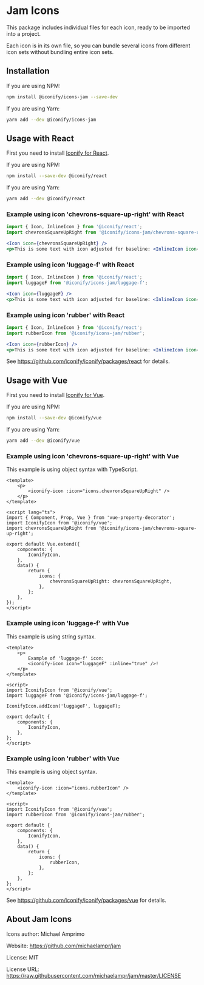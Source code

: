 # Jam Icons

This package includes individual files for each icon, ready to be imported into a project.

Each icon is in its own file, so you can bundle several icons from different icon sets without bundling entire icon sets.

## Installation

If you are using NPM:

```bash
npm install @iconify/icons-jam --save-dev
```

If you are using Yarn:

```bash
yarn add --dev @iconify/icons-jam
```

## Usage with React

First you need to install [Iconify for React](https://github.com/iconify/iconify/packages/react).

If you are using NPM:

```bash
npm install --save-dev @iconify/react
```

If you are using Yarn:

```bash
yarn add --dev @iconify/react
```

### Example using icon 'chevrons-square-up-right' with React

```js
import { Icon, InlineIcon } from '@iconify/react';
import chevronsSquareUpRight from '@iconify/icons-jam/chevrons-square-up-right';
```

```jsx
<Icon icon={chevronsSquareUpRight} />
<p>This is some text with icon adjusted for baseline: <InlineIcon icon={chevronsSquareUpRight} /></p>
```

### Example using icon 'luggage-f' with React

```js
import { Icon, InlineIcon } from '@iconify/react';
import luggageF from '@iconify/icons-jam/luggage-f';
```

```jsx
<Icon icon={luggageF} />
<p>This is some text with icon adjusted for baseline: <InlineIcon icon={luggageF} /></p>
```

### Example using icon 'rubber' with React

```js
import { Icon, InlineIcon } from '@iconify/react';
import rubberIcon from '@iconify/icons-jam/rubber';
```

```jsx
<Icon icon={rubberIcon} />
<p>This is some text with icon adjusted for baseline: <InlineIcon icon={rubberIcon} /></p>
```

See https://github.com/iconify/iconify/packages/react for details.

## Usage with Vue

First you need to install [Iconify for Vue](https://github.com/iconify/iconify/packages/vue).

If you are using NPM:

```bash
npm install --save-dev @iconify/vue
```

If you are using Yarn:

```bash
yarn add --dev @iconify/vue
```

### Example using icon 'chevrons-square-up-right' with Vue

This example is using object syntax with TypeScript.

```vue
<template>
	<p>
		<iconify-icon :icon="icons.chevronsSquareUpRight" />
	</p>
</template>

<script lang="ts">
import { Component, Prop, Vue } from 'vue-property-decorator';
import IconifyIcon from '@iconify/vue';
import chevronsSquareUpRight from '@iconify/icons-jam/chevrons-square-up-right';

export default Vue.extend({
	components: {
		IconifyIcon,
	},
	data() {
		return {
			icons: {
				chevronsSquareUpRight: chevronsSquareUpRight,
			},
		};
	},
});
</script>
```

### Example using icon 'luggage-f' with Vue

This example is using string syntax.

```vue
<template>
	<p>
		Example of 'luggage-f' icon:
		<iconify-icon icon="luggageF" :inline="true" />!
	</p>
</template>

<script>
import IconifyIcon from '@iconify/vue';
import luggageF from '@iconify/icons-jam/luggage-f';

IconifyIcon.addIcon('luggageF', luggageF);

export default {
	components: {
		IconifyIcon,
	},
};
</script>
```

### Example using icon 'rubber' with Vue

This example is using object syntax.

```vue
<template>
	<iconify-icon :icon="icons.rubberIcon" />
</template>

<script>
import IconifyIcon from '@iconify/vue';
import rubberIcon from '@iconify/icons-jam/rubber';

export default {
	components: {
		IconifyIcon,
	},
	data() {
		return {
			icons: {
				rubberIcon,
			},
		};
	},
};
</script>
```

See https://github.com/iconify/iconify/packages/vue for details.

## About Jam Icons

Icons author: Michael Amprimo

Website: https://github.com/michaelampr/jam

License: MIT

License URL: https://raw.githubusercontent.com/michaelampr/jam/master/LICENSE
